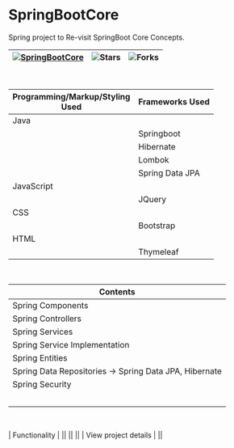 # SpringBootCore
Spring project to Re-visit SpringBoot Core Concepts.<br>

| [![SpringBootCore](https://img.shields.io/badge/SpringBootCore-Concepts-<COLOR>.svg)](https://shields.io/) | ![Stars](https://img.shields.io/github/stars/david-kariuki/springbootcore?style=social) | ![Forks](https://img.shields.io/github/forks/david-kariuki/springbootcore?style=social) |
--| --| --|

<br>

| Programming/Markup/Styling<br>Used | Frameworks Used <br> |
|-|-|
| Java |
|| Springboot |
|| Hibernate | 
|| Lombok |
|| Spring Data JPA |
| JavaScript |
|| JQuery |
|CSS|
|| Bootstrap |
|HTML|
|| Thymeleaf |

<br>

| Contents |
|-|
| Spring Components |
| Spring Controllers |
| Spring Services |
| Spring Service Implementation |
| Spring Entities |
| Spring Data Repositories -> Spring Data JPA, Hibernate |
| Spring Security |
||
||
||
||
||

<br>

| Functionality |
||
||
||
| View project details |
||

